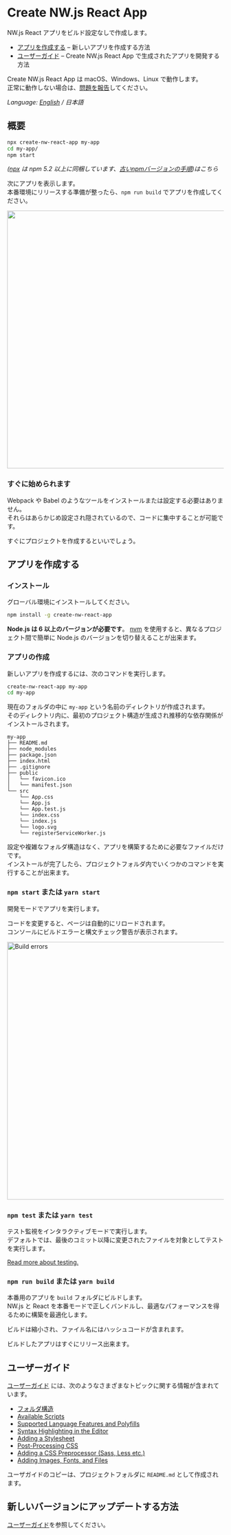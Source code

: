 # Create NW.js React App

NW.js React アプリをビルド設定なしで作成します。

* [アプリを作成する](#アプリを作成する) – 新しいアプリを作成する方法
* [ユーザーガイド](https://github.com/naviapps/create-nw-react-app/blob/master/packages/nw-react-scripts/template/README.md) – Create NW.js React App で生成されたアプリを開発する方法

Create NW.js React App は macOS、Windows、Linux で動作します。<br>
正常に動作しない場合は、[問題を報告](https://github.com/naviapps/create-nw-react-app/issues/new)してください。

*Language: [English](https://github.com/naviapps/create-nw-react-app/blob/master/README.md) / 日本語*

## 概要

```sh
npx create-nw-react-app my-app
cd my-app/
npm start
```

*([npx](https://medium.com/@maybekatz/introducing-npx-an-npm-package-runner-55f7d4bd282b) は npm 5.2 以上に同梱しています、[古いnpmバージョンの手順](https://gist.github.com/gaearon/4064d3c23a77c74a3614c498a8bb1c5f))はこちら*

次にアプリを表示します。<br>
本番環境にリリースする準備が整ったら、`npm run build` でアプリを作成してください。

<p align='center'>
<img src='https://raw.githubusercontent.com/naviapps/create-nw-react-app/master/.github/npm_start.png' width='600' alt=''>
</p>

### すぐに始められます

Webpack や Babel のようなツールをインストールまたは設定する必要はありません。<br>
それらはあらかじめ設定され隠されているので、コードに集中することが可能です。

すぐにプロジェクトを作成するといいでしょう。

## アプリを作成する

### インストール

グローバル環境にインストールしてください。

```sh
npm install -g create-nw-react-app
```

**Node.js は 6 以上のバージョンが必要です**。 [nvm](https://github.com/creationix/nvm#installation) を使用すると、異なるプロジェクト間で簡単に Node.js のバージョンを切り替えることが出来ます。

### アプリの作成

新しいアプリを作成するには、次のコマンドを実行します。

```sh
create-nw-react-app my-app
cd my-app
```

現在のフォルダの中に `my-app` という名前のディレクトリが作成されます。<br>
そのディレクトリ内に、最初のプロジェクト構造が生成され推移的な依存関係がインストールされます。

```
my-app
├── README.md
├── node_modules
├── package.json
├── index.html
├── .gitignore
├── public
│   └── favicon.ico
│   └── manifest.json
└── src
    └── App.css
    └── App.js
    └── App.test.js
    └── index.css
    └── index.js
    └── logo.svg
    └── registerServiceWorker.js
```

設定や複雑なフォルダ構造はなく、アプリを構築するために必要なファイルだけです。<br>
インストールが完了したら、プロジェクトフォルダ内でいくつかのコマンドを実行することが出来ます。

### `npm start` または `yarn start`

開発モードでアプリを実行します。

コードを変更すると、ページは自動的にリロードされます。<br>
コンソールにビルドエラーと構文チェック警告が表示されます。

<img src='https://raw.githubusercontent.com/naviapps/create-nw-react-app/master/.github/build_errors.png' width='600' alt='Build errors'>

### `npm test` または `yarn test`

テスト監視をインタラクティブモードで実行します。<br>
デフォルトでは、最後のコミット以降に変更されたファイルを対象としてテストを実行します。

[Read more about testing.](https://github.com/naviapps/create-nw-react-app/blob/master/packages/nw-react-scripts/template/README.md#running-tests)

### `npm run build` または `yarn build`

本番用のアプリを `build` フォルダにビルドします。<br>
NW.js と React を本番モードで正しくバンドルし、最適なパフォーマンスを得るために構築を最適化します。

ビルドは縮小され、ファイル名にはハッシュコードが含まれます。

ビルドしたアプリはすぐにリリース出来ます。

## ユーザーガイド

[ユーザーガイド](https://github.com/naviapps/create-nw-react-app/blob/master/packages/nw-react-scripts/template/README.md) には、次のようなさまざまなトピックに関する情報が含まれています。

- [フォルダ構造](https://github.com/naviapps/create-nw-react-app/blob/master/packages/nw-react-scripts/template/README.md#folder-structure)
- [Available Scripts](https://github.com/naviapps/create-nw-react-app/blob/master/packages/nw-react-scripts/template/README.md#available-scripts)
- [Supported Language Features and Polyfills](https://github.com/naviapps/create-nw-react-app/blob/master/packages/nw-react-scripts/template/README.md#supported-language-features-and-polyfills)
- [Syntax Highlighting in the Editor](https://github.com/naviapps/create-nw-react-app/blob/master/packages/nw-react-scripts/template/README.md#syntax-highlighting-in-the-editor)
- [Adding a Stylesheet](https://github.com/naviapps/create-nw-react-app/blob/master/packages/nw-react-scripts/template/README.md#adding-a-stylesheet)
- [Post-Processing CSS](https://github.com/naviapps/create-nw-react-app/blob/master/packages/nw-react-scripts/template/README.md#post-processing-css)
- [Adding a CSS Preprocessor (Sass, Less etc.)](https://github.com/naviapps/create-nw-react-app/blob/master/packages/nw-react-scripts/template/README.md#adding-a-css-preprocessor-sass-less-etc)
- [Adding Images, Fonts, and Files](https://github.com/naviapps/create-nw-react-app/blob/master/packages/nw-react-scripts/template/README.md#adding-images-fonts-and-files)

ユーザガイドのコピーは、プロジェクトフォルダに `README.md` として作成されます。

## 新しいバージョンにアップデートする方法

[ユーザーガイド](https://github.com/naviapps/create-nw-react-app/blob/master/packages/nw-react-scripts/template/README.md#updating-to-new-releases)を参照してください。

